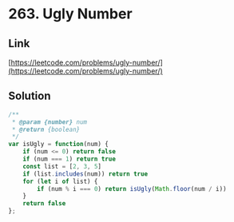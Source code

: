 # 263. Ugly Number

<a name="zydZH"></a>
## Link
[https://leetcode.com/problems/ugly-number/](https://leetcode.com/problems/ugly-number/)
<a name="r0RDf"></a>
## Solution
```javascript
/**
 * @param {number} num
 * @return {boolean}
 */
var isUgly = function(num) {
    if (num <= 0) return false
    if (num === 1) return true
    const list = [2, 3, 5]
    if (list.includes(num)) return true
    for (let i of list) {
        if (num % i === 0) return isUgly(Math.floor(num / i))
    }
    return false
};
```


